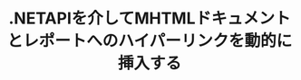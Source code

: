 ---
############################# Static ############################
layout: "auto-gen-gist"
draft: false
path: "ja/assembly/net/text/mhtml/"
otherformats: PDF HTML XPS TIFF TXT XAML EPUB SVG PS PCL XML OTT OXPS MD POT OTP DOC DOCX DOCM DOT DOTX DOTM RTF ODT OTT XLS XLT XLSX XLSM XLTX XLTM XLSB ODS PPT PPTX PPTM PPS PPSX PPSM  POTX POTM ODP EML EMLX MSG 

############################# Head ############################
head_title: "MHTML ドキュメントにハイパーリンクを動的に挿入する.NETAPI"
head_description: "GroupDocs.Assembly .NET APIを使用すると、開発者は、PDF DOC、DOCX、RTF、XLSX、CSV、PPTX、EML、MSGなどの電子メール、レポート、またはドキュメントへのハイパーリンクを動的に挿入できます。"

############################# Header ############################
title: ".NETAPIを介してMHTMLドキュメントとレポートへのハイパーリンクを動的に挿入する"
description: "GroupDocs.Assembly .NET APIを使用すると、プログラマーは、レポート、電子メール、およびPDF DOC、DOCX、RTF、XLSX、CSV、PPT、PPTX、EML、HTML、MSGなどのOfficeドキュメントへのハイパーリンクを動的に挿入できます。"

######################### Download Button #######################
button:
    enable: true

############################# About ############################
about:
    enable: true
    title: "レポート、電子メール、さまざまなドキュメントにハイパーリンクを動的に挿入するにはどうすればよいですか？"
    content: |
       このWebページでは、ユーザーが自分の.NETアプリケーション内に、レポート、電子メールメッセージ、およびさまざまな種類のドキュメントへのハイパーリンクを動的に挿入する方法について説明します。 ハイパーリンクはWorldWideWebのバックボーンであり、さまざまなページやドキュメントをリンクしたり、クリックして現在のドキュメント内の新しいセクションにジャンプしたりするために使用できます。 GroupDocs.Assembly .NETは非常に強力なAPIであり、ソフトウェア開発者が数行のコードでドキュメントまたはレポート内にハイパーリンクを動的に追加するのに役立ちます。 PDF、HTML、Outlook電子メール、Microsoft Office Word、Excelワークシート、PowerPointプレゼンテーションなど、非常に人気のあるドキュメントタイプのサポートが含まれています。 ドキュメントページへのリンクの挿入、セルへのリンクの挿入、ハイパーリンクの編集、ハイパーリンクの代わりにテキストを表示する、ブックマークからリンクを動的に挿入する、プレゼンテーションスライドにハイパーリンクを挿入するなど、いくつかの高度な機能をサポートしていました。 

############################# content ############################
steps:
    enable: true
    block:
    - title_left: ".NETを介したワード処理ドキュメントへのハイパーリンクの挿入"
      content_left: |
       GroupDocs.Assembly .NET APIは、さまざまなタイプのドキュメント内にハイパーリンクを挿入および編集するための完全なサポートを提供します。 次のC＃.NETコード例は、Wordドキュメント内にハイパーリンクを簡単に追加する方法を示しています。 

      title_right: "Wordファイルにハイパーリンクを追加する方法"
      content_right: |
        * ソースドキュメントと宛先ドキュメントの設定
        * ウリ式を設定し、テキスト式を表示します
        * [DocumentAssembler](https://apireference.groupdocs.com/assembly/net/groupdocs.assembly/documentassembler) クラスのインスタンスを作成します
        * [AssembleDocument](https://apireference.groupdocs.com/assembly/net/groupdocs.assembly.documentassembler/assembledocument/methods/1) メソッドを呼び出して、ドキュメントをアセンブルします。 それはサポートします
          * テンプレートドキュメントを読むためにストリーミングします。
          * 結果のドキュメントを書き込むためのストリーム。
          * ドキュメントの読み込みと保存のための追加オプション。
          * データソースオブジェクトに関する情報。

      gisthash: "f4a8031406d44941d400088b718f7730"
      gistfile: "insert_hyperlinks_to_word_document.cs"

    - title_left: ".NETを介してスプレッドシートにハイパーリンクを動的に挿入する"
      content_left: |
       GroupDocs.Assembly .NET APIは、Spreadsheetファイル内のハイパーリンクの追加と処理を完全にサポートします。 その場所を簡単に編集したり、新しい場所に置き換えたりすることができます。 次のC＃コードは、ユーザーが自分の.NETアプリ内のスプレッドシートファイルにハイパーリンクを簡単に挿入できることを示しています。

      title_right: "スプレッドシートドキュメントにハイパーリンクを追加する"
      content_right: |
        * ソースドキュメントと宛先ドキュメントの設定
        * ウリ式を設定し、テキスト式を表示します
        * [DocumentAssembler](https://apireference.groupdocs.com/assembly/net/groupdocs.assembly/documentassembler) クラスのインスタンスを作成します
        * [AssembleDocument](https://apireference.groupdocs.com/assembly/net/groupdocs.assembly.documentassembler/assembledocument/methods/1) メソッドを呼び出して、ドキュメントをアセンブルします。 それはサポートします
          * テンプレートドキュメントを読むためにストリーミングします。
          * 結果のドキュメントを書き込むためのストリーム。
          * ドキュメントの読み込みと保存のための追加オプション。
          * データソースオブジェクトに関する情報。

      gisthash: "c2f9cd8bb06f9a7a2c444621ebf82696"
      gistfile: "insert_hyperlinks_in_spreadsheet_documents.cs"

    - title_left: ".NETAPIを介してPowerPointプレゼンテーションにハイパーリンクを追加する"
      content_left: |
       GroupDocs.Assembly for .NETは、ソフトウェアの専門家がさまざまな種類のドキュメントを管理するためのアプリケーションを構築するのに役立ちます。 次のコード例は、ソフトウェア開発者がPowerPointプレゼンテーションドキュメント内にハイパーリンクを追加する方法を示しています。 

      title_right: "プレゼンテーションにハイパーリンクを追加する方法"
      content_right: |
        * ソースと宛先のプレゼンテーションファイルの設定
        * Uriを設定し、テキスト式を表示します
        * [DocumentAssembler](https://apireference.groupdocs.com/assembly/net/groupdocs.assembly/documentassembler) クラスのインスタンスを作成します
        * [AssembleDocument](https://apireference.groupdocs.com/assembly/net/groupdocs.assembly.documentassembler/assembledocument/methods/1) メソッドを呼び出して、ドキュメントをアセンブルします。 それはサポートします
          * テンプレートドキュメントを読むためにストリーミングします。
          * 結果のドキュメントを書き込むためのストリーム。
          * ドキュメントの読み込みと保存のための追加オプション。
          * データソースオブジェクトに関する情報。

      gisthash: "49e1ca9eccc41942372c23c14f98ecef"
      gistfile: "insert_hyperlinks_in_presentation_documents.cs"

    - title_left: "電子メールにハイパーリンクを挿入するための.NETAPI"
      content_left: |
       GroupDocs.Assembly .NET APIを使用すると、ソフトウェアの専門家は電子メールドキュメント内にハイパーリンクを挿入できます。 次の.NETコードは、プログラマーが自分の電子メールメッセージにハイパーリンクを追加し、自分の.NETアプリ内から他のユーザーに送信する方法を示しています。 

      title_right: "電子メールドキュメントにハイパーリンクを追加する"
      content_right: |
        * ソースと宛先のスプレッドシートファイルの設定
        * Uriを設定し、テキスト式を表示します
        * [DocumentAssembler](https://apireference.groupdocs.com/assembly/net/groupdocs.assembly/documentassembler) クラスのインスタンスを作成します
        * [AssembleDocument](https://apireference.groupdocs.com/assembly/net/groupdocs.assembly.documentassembler/assembledocument/methods/1) メソッドを呼び出して、ドキュメントをアセンブルします。 それはサポートします
          * テンプレートドキュメントを読むためにストリーミングします。
          * 結果のドキュメントを書き込むためのストリーム。
          * ドキュメントの読み込みと保存のための追加オプション。
          * データソースオブジェクトに関する情報。

      gisthash: "8c119b4faa0334179854e164d87d3e7b"
      gistfile: "insert_hyperlinks_in_email_documents.cs"  

    - title_left: "システム要求"
      content_left: |
        GroupDocs.Assembly .NET APIは、すべての主要なプラットフォームとオペレーティングシステムでサポートされています。 完全なシステム要件ガイドについては、[システム要件](https://docs.groupdocs.com/assembly/net/system-requirements/) にアクセスしてください。以下のコードを実行する前に、次の前提条件がインストールされていることを確認してください。 システム：
         * オペレーティングシステム：Microsoft Windows、Linux、MacOS
         * 開発環境：Visual Studio、Xamarin、MonoDevelopなど
         * フレームワーク：.NETフレームワーク、.NET標準、.NETコア、モノラル
         * [NuGet](https://www.nuget.org/packages/GroupDocs.Assembly/) から最新バージョンのGroupDocs.Assembly.NETAPIを入手します。
        
      title_right: "GroupDocs.Assemblyを使用する理由"
      content_right: |
        * ユーザーがテンプレートからカスタムドキュメントを作成できるようにします。
        * ドキュメントの作成と自動化に追加のソフトウェアは必要ありません
        * データソースに基づいて出力ドキュメントを生成する機能
        * レポートにドキュメントコンテンツを動的に挿入する
        * 電子メールの添付ファイルを動的に添付し、レポートにハイパーリンクを挿入します
        * 空の段落の自動削除
        * 複数のデータ形式の完全サポート
        * 動的な電子メールの添付ファイルのサポート

demos:
    enable: true
        

more_formats:
    enable: true


back_to_top:
    enable: true
---